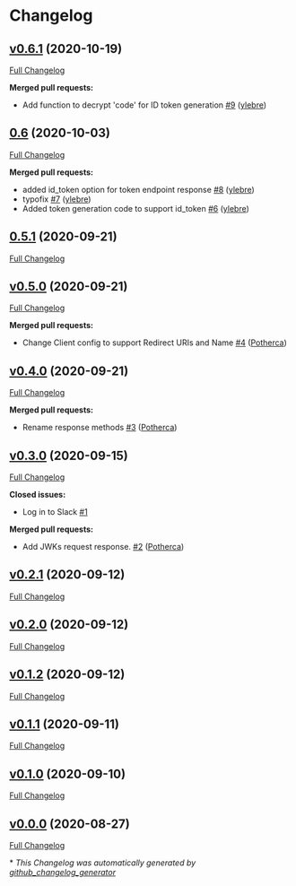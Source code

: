 # Changelog

## [v0.6.1](https://github.com/pdsinterop/php-solid-auth/tree/v0.6.1) (2020-10-19)

[Full Changelog](https://github.com/pdsinterop/php-solid-auth/compare/0.6...v0.6.1)

**Merged pull requests:**

- Add function to decrypt 'code' for ID token generation [\#9](https://github.com/pdsinterop/php-solid-auth/pull/9) ([ylebre](https://github.com/ylebre))

## [0.6](https://github.com/pdsinterop/php-solid-auth/tree/0.6) (2020-10-03)

[Full Changelog](https://github.com/pdsinterop/php-solid-auth/compare/0.5.1...0.6)

**Merged pull requests:**

- added id\_token option for token endpoint response [\#8](https://github.com/pdsinterop/php-solid-auth/pull/8) ([ylebre](https://github.com/ylebre))
- typofix [\#7](https://github.com/pdsinterop/php-solid-auth/pull/7) ([ylebre](https://github.com/ylebre))
- Added token generation code to support id\_token [\#6](https://github.com/pdsinterop/php-solid-auth/pull/6) ([ylebre](https://github.com/ylebre))

## [0.5.1](https://github.com/pdsinterop/php-solid-auth/tree/0.5.1) (2020-09-21)

[Full Changelog](https://github.com/pdsinterop/php-solid-auth/compare/v0.5.0...0.5.1)

## [v0.5.0](https://github.com/pdsinterop/php-solid-auth/tree/v0.5.0) (2020-09-21)

[Full Changelog](https://github.com/pdsinterop/php-solid-auth/compare/v0.4.0...v0.5.0)

**Merged pull requests:**

- Change Client config to support Redirect URIs and Name [\#4](https://github.com/pdsinterop/php-solid-auth/pull/4) ([Potherca](https://github.com/Potherca))

## [v0.4.0](https://github.com/pdsinterop/php-solid-auth/tree/v0.4.0) (2020-09-21)

[Full Changelog](https://github.com/pdsinterop/php-solid-auth/compare/v0.3.0...v0.4.0)

**Merged pull requests:**

- Rename response methods [\#3](https://github.com/pdsinterop/php-solid-auth/pull/3) ([Potherca](https://github.com/Potherca))

## [v0.3.0](https://github.com/pdsinterop/php-solid-auth/tree/v0.3.0) (2020-09-15)

[Full Changelog](https://github.com/pdsinterop/php-solid-auth/compare/v0.2.1...v0.3.0)

**Closed issues:**

- Log in to Slack  [\#1](https://github.com/pdsinterop/php-solid-auth/issues/1)

**Merged pull requests:**

- Add JWKs request response. [\#2](https://github.com/pdsinterop/php-solid-auth/pull/2) ([Potherca](https://github.com/Potherca))

## [v0.2.1](https://github.com/pdsinterop/php-solid-auth/tree/v0.2.1) (2020-09-12)

[Full Changelog](https://github.com/pdsinterop/php-solid-auth/compare/v0.2.0...v0.2.1)

## [v0.2.0](https://github.com/pdsinterop/php-solid-auth/tree/v0.2.0) (2020-09-12)

[Full Changelog](https://github.com/pdsinterop/php-solid-auth/compare/v0.1.2...v0.2.0)

## [v0.1.2](https://github.com/pdsinterop/php-solid-auth/tree/v0.1.2) (2020-09-12)

[Full Changelog](https://github.com/pdsinterop/php-solid-auth/compare/v0.1.1...v0.1.2)

## [v0.1.1](https://github.com/pdsinterop/php-solid-auth/tree/v0.1.1) (2020-09-11)

[Full Changelog](https://github.com/pdsinterop/php-solid-auth/compare/v0.1.0...v0.1.1)

## [v0.1.0](https://github.com/pdsinterop/php-solid-auth/tree/v0.1.0) (2020-09-10)

[Full Changelog](https://github.com/pdsinterop/php-solid-auth/compare/v0.0.0...v0.1.0)

## [v0.0.0](https://github.com/pdsinterop/php-solid-auth/tree/v0.0.0) (2020-08-27)

[Full Changelog](https://github.com/pdsinterop/php-solid-auth/compare/a408a4ae017c0c6aa36306cd98be22ff41805ecb...v0.0.0)



\* *This Changelog was automatically generated by [github_changelog_generator](https://github.com/github-changelog-generator/github-changelog-generator)*
